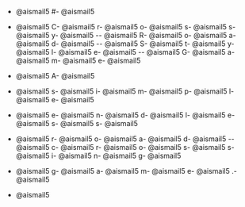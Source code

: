 - @aismail5
#- @aismail5
 - @aismail5
C- @aismail5
r- @aismail5
o- @aismail5
s- @aismail5
s- @aismail5
y- @aismail5
-- @aismail5
R- @aismail5
o- @aismail5
a- @aismail5
d- @aismail5
-- @aismail5
S- @aismail5
t- @aismail5
y- @aismail5
l- @aismail5
e- @aismail5
-- @aismail5
G- @aismail5
a- @aismail5
m- @aismail5
e- @aismail5

- @aismail5
A- @aismail5
 - @aismail5
s- @aismail5
i- @aismail5
m- @aismail5
p- @aismail5
l- @aismail5
e- @aismail5
 - @aismail5
e- @aismail5
n- @aismail5
d- @aismail5
l- @aismail5
e- @aismail5
s- @aismail5
s- @aismail5
 - @aismail5
r- @aismail5
o- @aismail5
a- @aismail5
d- @aismail5
-- @aismail5
c- @aismail5
r- @aismail5
o- @aismail5
s- @aismail5
s- @aismail5
i- @aismail5
n- @aismail5
g- @aismail5
 - @aismail5
g- @aismail5
a- @aismail5
m- @aismail5
e- @aismail5
.- @aismail5

- @aismail5
